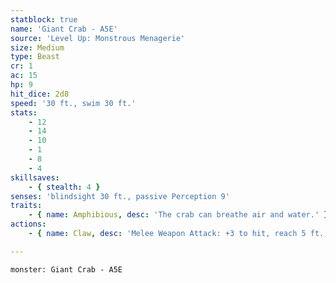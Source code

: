 ```yaml
---
statblock: true
name: 'Giant Crab - A5E'
source: 'Level Up: Monstrous Menagerie'
size: Medium
type: Beast
cr: 1
ac: 15
hp: 9
hit_dice: 2d8
speed: '30 ft., swim 30 ft.'
stats:
    - 12
    - 14
    - 10
    - 1
    - 8
    - 4
skillsaves:
    - { stealth: 4 }
senses: 'blindsight 30 ft., passive Perception 9'
traits:
    - { name: Amphibious, desc: 'The crab can breathe air and water.' }
actions:
    - { name: Claw, desc: 'Melee Weapon Attack: +3 to hit, reach 5 ft., one target. Hit: 4 (1d6+1) bludgeoning damage and the target is grappled (escape DC 11). The crab has two claws and can grapple one creature with each.' }

---
```

```statblock
monster: Giant Crab - A5E
```
